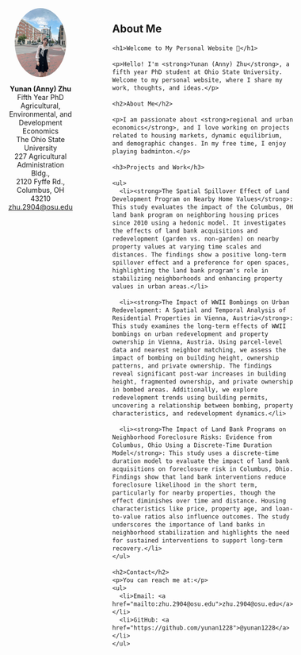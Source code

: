<div style="display: flex; align-items: flex-start;">
  <!-- Left side: Picture and details taking 30% of the width, centered content -->
  <div style="flex: 30%; display: flex; flex-direction: column; align-items: center; justify-content: center; padding-right: 40px;">
    <img src="picture.jpeg" alt="Your Picture" style="width: 80%; border-radius: 50%;" />
    <p style="text-align: center; margin-top: 15px;">
      <strong>Yunan (Anny) Zhu</strong><br>
      Fifth Year PhD<br>
      Agricultural, Environmental, and Development Economics<br>
      The Ohio State University<br>
      227 Agricultural Administration Bldg.,<br>
      2120 Fyffe Rd., Columbus, OH 43210<br>
      <a href="mailto:zhu.2904@osu.edu">zhu.2904@osu.edu</a>
    </p>
  </div>
  
  <!-- Right side: Description taking 70% of the width with a gap between sections -->
  <div style="flex: 70%; padding-left: 40px;">
    <h2>About Me</h2>
  
    <h1>Welcome to My Personal Website 👋</h1>
  
    <p>Hello! I'm <strong>Yunan (Anny) Zhu</strong>, a fifth year PhD student at Ohio State University. Welcome to my personal website, where I share my work, thoughts, and ideas.</p>

    <h2>About Me</h2>
  
    <p>I am passionate about <strong>regional and urban economics</strong>, and I love working on projects related to housing markets, dynamic equilibrium, and demographic changes. In my free time, I enjoy playing badminton.</p>

    <h3>Projects and Work</h3>
    
    <ul>
      <li><strong>The Spatial Spillover Effect of Land Development Program on Nearby Home Values</strong>: This study evaluates the impact of the Columbus, OH land bank program on neighboring housing prices since 2010 using a hedonic model. It investigates the effects of land bank acquisitions and redevelopment (garden vs. non-garden) on nearby property values at varying time scales and distances. The findings show a positive long-term spillover effect and a preference for open spaces, highlighting the land bank program's role in stabilizing neighborhoods and enhancing property values in urban areas.</li>
      
      <li><strong>The Impact of WWII Bombings on Urban Redevelopment: A Spatial and Temporal Analysis of Residential Properties in Vienna, Austria</strong>: This study examines the long-term effects of WWII bombings on urban redevelopment and property ownership in Vienna, Austria. Using parcel-level data and nearest neighbor matching, we assess the impact of bombing on building height, ownership patterns, and private ownership. The findings reveal significant post-war increases in building height, fragmented ownership, and private ownership in bombed areas. Additionally, we explore redevelopment trends using building permits, uncovering a relationship between bombing, property characteristics, and redevelopment dynamics.</li>
      
      <li><strong>The Impact of Land Bank Programs on Neighborhood Foreclosure Risks: Evidence from Columbus, Ohio Using a Discrete-Time Duration Model</strong>: This study uses a discrete-time duration model to evaluate the impact of land bank acquisitions on foreclosure risk in Columbus, Ohio. Findings show that land bank interventions reduce foreclosure likelihood in the short term, particularly for nearby properties, though the effect diminishes over time and distance. Housing characteristics like price, property age, and loan-to-value ratios also influence outcomes. The study underscores the importance of land banks in neighborhood stabilization and highlights the need for sustained interventions to support long-term recovery.</li>
    </ul>

    <h2>Contact</h2>
    <p>You can reach me at:</p>
    <ul>
      <li>Email: <a href="mailto:zhu.2904@osu.edu">zhu.2904@osu.edu</a></li>
      <li>GitHub: <a href="https://github.com/yunan1228">@yunan1228</a></li>
    </ul>
  </div>
</div>

